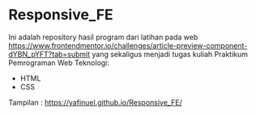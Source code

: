# Responsive_FE
Ini adalah repository hasil program dari latihan pada web https://www.frontendmentor.io/challenges/article-preview-component-dYBN_pYFT?tab=submit yang sekaligus menjadi tugas kuliah Praktikum Pemrograman Web
Teknologi:
- HTML
- CSS

Tampilan : https://yafinuel.github.io/Responsive_FE/
